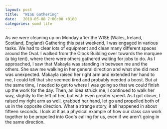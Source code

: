 ```yaml
---
layout: post
title:  "WISE Gathering"
date:   2018-05-08 7:00:00 +0100
categories: somd life
---
```

As we were cleaning up on Monday after the WISE (Wales, Ireland, Scotland, England) Gathering this past weekend, I was engaged in various tasks. We had to clear lots of equipment and clean many different spaces around the Oval. I walked from the Clock Building over towards the marquee (a big tent), where there were others gathered waiting for jobs to do. As I approached, I saw that Makayla was standing in between me and the others. She saw me walking in her general direction and what she did next was unexpected. Makayla raised her right arm and extended her hand to me, I could tell that she seemed tired and probably needed a boost. But at the same time, I needed to get to where I was going so that we could finish up the work for the day. Then, an idea struck me, I continued to walk her way, slightly to the left of her, but with even greater speed. As I got closer, I raised my right arm as well, grabbed her hand, let go and propelled both of us in the opposite direction. What a strange story, it all happened in about fifteen seconds. I look at it as a physical example of how our class can work together to be propelled into God's calling for us, even if we aren't going in the same direction.
